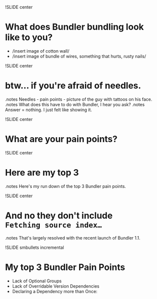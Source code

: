 !SLIDE center
# What does Bundler bundling look like to you?

- /insert image of cotton wall/
- /insert image of bundle of wires, something that hurts, rusty nails/

!SLIDE center
# btw… if you're afraid of needles.
.notes Needles - pain points - picture of the guy with tattoos on his face.
.notes What does this have to do with Bundler, I hear you ask?
.notes Answer = nothing. I just felt like showing it.

!SLIDE center
# What are your pain points?

!SLIDE center
# Here are my top 3

.notes Here's my run down of the top 3 Bundler pain points.

!SLIDE center
# And no they don't include <br/>`Fetching source index…`

.notes That's largely resolved with the recent launch of Bundler 1.1.

!SLIDE smbullets incremental
# My top 3 Bundler Pain Points

- Lack of Optional Groups
- Lack of Overridable Version Dependencies
- Declaring a Dependency more than Once:
